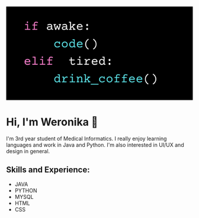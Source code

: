 ![](https://github.com/trulydevious/trulydevious/blob/main/baner.png)

# Hi, I'm Weronika 👋
I'm 3rd year student of Medical Informatics. I really enjoy learning languages and work in Java and Python. I'm also interested in UI/UX and design in general.

## Skills and Experience: 
* JAVA
* PYTHON
* MYSQL
* HTML
* CSS
